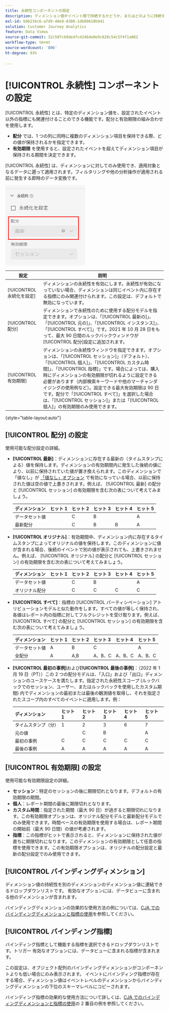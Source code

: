 ```yaml
---
title: 永続性コンポーネントの設定
description: ディメンション値がイベント間で持続するかどうか、またはどのように持続するかを決定します。
exl-id: b8b234c6-a7d9-40e9-8380-1db09610b941
solution: Customer Journey Analytics
feature: Data Views
source-git-commit: 32c507cb9de4fcd146de0e9c828c54c5f4f1a062
workflow-type: tm+mt
source-wordcount: '806'
ht-degree: 93%

---
```



# [!UICONTROL 永続性] コンポーネントの設定

[!UICONTROL 永続性] とは、特定のディメンション値を、設定されたイベント以外の指標にも関連付けることのできる機能です。配分と有効期限の組み合わせを使用します。

* **配分** では、1 つの列に同時に複数のディメンション項目を保持できる際、どの値が保持されるかを指定できます。
* **有効期限** を使用すると、設定されたイベントを超えてディメンション項目が保持される期間を決定できます。

[!UICONTROL 永続性] は、ディメンションに対してのみ使用でき、適用対象となるデータに遡って適用されます。フィルタリングや他の分析操作が適用される前に発生する即時のデータ変換です。

![永続性](../assets/persistence.png)

| 設定 | 説明 |
| --- | --- |
| [!UICONTROL 永続化を設定] | ディメンションの永続性を有効にします。永続性が有効になっていない場合、ディメンションは同じイベント内に存在する指標にのみ関連付けられます。この設定は、デフォルトで無効になっています。 |
| [!UICONTROL 配分] | ディメンションで永続性のために使用する配分モデルを指定できます。オプションは、「[!UICONTROL 最新の]」、「[!UICONTROL 元の]」、「[!UICONTROL インスタンス]」、「[!UICONTROL すべて]」です。2021 年 10 月 28 日をもって、最大 90 日間のルックバックウィンドウが[!UICONTROL 配分]設定に追加されます。 |
| [!UICONTROL 有効期限] | ディメンションの永続性ウィンドウを指定できます。オプションは、「[!UICONTROL セッション]」（デフォルト）、「[!UICONTROL 個人]」、「[!UICONTROL カスタム時間]」、「[!UICONTROL 指標]」です。場合によっては、購入時にディメンションの有効期限が切れるように設定できる必要があります（内部検索キーワードや他のマーチャンダイジングの使用例など）。設定できる最大有効期限は 90 日です。配分で「[!UICONTROL すべて]」を選択した場合は、「[!UICONTROL セッション]」または「[!UICONTROL 個人]」の有効期限のみ使用できます。 |

{style="table-layout:auto"}

## [!UICONTROL 配分] の設定

使用可能な配分設定の詳細。

* **[!UICONTROL 最新]**：ディメンションに存在する最新の（タイムスタンプによる）値を保持します。ディメンションの有効期間内に発生した後続の値により、以前に保持されていた値が置き換えられます。このディメンションで「値なし」が [「値なし」オプション](no-value-options.md) で有効になっている場合、以前に保持された値は空の値で上書きされます。例えば、 [!UICONTROL 最新] の配分と [!UICONTROL セッション] の有効期限を含む次の表について考えてみましょう。

   | ディメンション | ヒット 1 | ヒット 2 | ヒット 3 | ヒット 4 | ヒット 5 |
   | --- | --- | --- | --- | --- | --- |
   | データセット値 |  | C | B |  | A |
   | 最新配分 |  | C | B | B | A |

* **[!UICONTROL オリジナル]**：有効期間中、ディメンション内に存在するタイムスタンプによってオリジナルの値を保持します。このディメンションに値が含まれる場合、後続のイベントで別の値が表示されても、上書きされません。例えば、 [!UICONTROL オリジナル] の配分と [!UICONTROL セッション] の有効期限を含む次の表について考えてみましょう。

   | ディメンション | ヒット 1 | ヒット 2 | ヒット 3 | ヒット 4 | ヒット 5 |
   | --- | --- | --- | --- | --- | --- |
   | データセット値 |  | C | B |  | A |
   | オリジナル配分 |  | C | C | C | C |

* **[!UICONTROL すべて]**：指標の [!UICONTROL パーティシペーション] アトリビューションモデルと似た動作をします。すべての値が等しく保持され、各値はレポート内の指標に対してフルクレジットを受け取ります。例えば、 [!UICONTROL すべて] の配分と [!UICONTROL セッション] の有効期限を含む次の表について考えてみましょう。

   | ディメンション | ヒット 1 | ヒット 2 | ヒット 3 | ヒット 4 | ヒット 5 |
   | --- | --- | --- | --- | --- | --- |
   | データセット値 | A | B | C |  | A |
   | 全配分 | A | A,B | A、B、C | A、B、C | A、B、C |

* **[!UICONTROL 最初の事例]**&#x200B;および&#x200B;**[!UICONTROL 最後の事例]**：（2022 年 1 月 19 日（PT））この 2 つの配分モデルは、「入口」および「出口」ディメンションのユースケースを満たします。指定された永続性スコープ (ルックバックでのセッション、ユーザー、またはルックバックを使用したカスタム期間) 内でディメンションの最初または最後の観測値を取得し、それを指定されたスコープ内のすべてのイベントに適用します。例：

   | ディメンション | ヒット 1 | ヒット 2 | ヒット 3 | ヒット 4 | ヒット 5 |
   | --- | --- | --- | --- | --- | --- |
   | タイムスタンプ（分） | 1 | 2 | 3 | 6 | 7 |
   | 元の値 |  | C | B |  | A |
   | 最初の事例 | C | C | C | C | C |
   | 最後の事例 | A | A | A | A | A |

## [!UICONTROL 有効期限] の設定

使用可能な有効期限設定の詳細。

* **セッション**：特定のセッションの後に期限切れとなります。デフォルトの有効期限の期間。
* **個人**：レポート期間の最後に期限切れとなります。
* **カスタム時間**：指定された期間（最大 90 日）が過ぎると期限切れになります。この有効期限オプションは、オリジナル配分モデルと最新配分モデルでのみ使用できます。時間ベースの有効期限を使用する場合は、レポート期間の開始前（最大 90 日間）の値が考慮されます。
* **指標**：この指標がヒットで表示されると、ディメンションに保持された値が直ちに期限切れになります。このディメンションの有効期限として任意の指標を使用できます。この有効期限オプションは、オリジナルの配分設定と最新の配分設定でのみ使用できます。

## [!UICONTROL バインディングディメンション]

ディメンション値の持続性を別のディメンションのディメンション値に連結できるドロップダウンリストです。 有効なオプションには、データビューに含まれる他のディメンションが含まれます。

バインディングディメンションの効果的な使用方法の例については、[CJA でのバインディングディメンションと指標の使用](../../use-cases/data-views/binding-dimensions-metrics.md)を参照してください。

## [!UICONTROL バインディング指標]

バインディング指標として機能する指標を選択できるドロップダウンリストです。トリガー 有効なオプションには、データビューに含まれる指標が含まれます。

この設定は、オブジェクト配列のバインディングディメンションがコンポーネントよりも低い場合にのみ表示されます。 イベントにバインディング指標が存在する場合、ディメンション値はイベントレベルのディメンションからバインディングディメンションの下位のスキーマレベルにコピーされます。

バインディング指標の効果的な使用方法について詳しくは、[CJA でのバインディングディメンションと指標の使用](../../use-cases/data-views/binding-dimensions-metrics.md)の 2 番目の例を参照してください。
